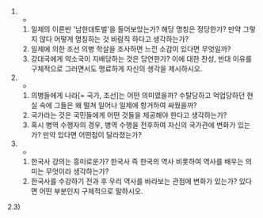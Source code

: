 1. -
	1. 일제의 이른반 '남한대토벌'을 들어보았는가? 해당 명칭은 정당한가? 만약 그렇지 않다 어떻게 명칭하는 것 바람직 하다고 생각하는가?
	2. 일제에 의한 조선 의병 학살을 조사하면 느낀 소감이 있다면 무엇일까?
	3. 강대국에게 약소국이 지배당하는 것은 당연한가? 이에 대한 찬성, 반대 이유를 구체적으로 그러면서도 명료하게 자신의 생각을 제시하시오.
2. -
	1. 의병들에게 나라\[= 국가, 조선\]는 어떤 의미였을까? 수탈당하고 억업당하던 현실 속에 그들은 왜 떨쳐 일어나 일제에 항거하여 싸웠을까?
	2. 국가라는 것은 국민들에게 어떤 것들을 제공해야 한다고 생각하는가? 
	3. 혹시 병역 수행자의 경우, 병역 수행을 전후하여 자신의 국가관에 변화가 있는가? 만약 있다면 어떤점이 달라졌는가?
3. - 
	1. 한국사 강의는 흥미로운가? 한국사 즉 한국의 역사 비롯하여 역사를 배우는 의미는 무엇이라 생각하는가?
	2. 한국사를 수강하기 전과 후 우리 역사를 바라보는 관점에 변화가 있는가? 있다면 어떤 부분인지 구체적으로 말하시오.

2.3) 